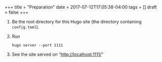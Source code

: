 +++
title = "Preparation"
date = 2017-07-12T17:05:38-04:00
tags = []
draft = false
+++

1.  Be the root directory for this Hugo site (the directory containing `config.toml`).
2.  Run

        hugo server --port 1111
3.  See the site served on &ldquo;<http://localhost:1111/>&rdquo;
